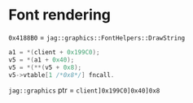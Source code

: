 # Font rendering

`0x4188B0` = `jag::graphics::FontHelpers::DrawString`

```c
a1 = *(client + 0x199C0);
v5 = *(a1 + 0x40);
v5 = *(**(v5 + 0x8);
v5->vtable[1 /*0x8*/] fncall.
```

`jag::graphics` ptr = `client]0x199C0]0x40]0x8`